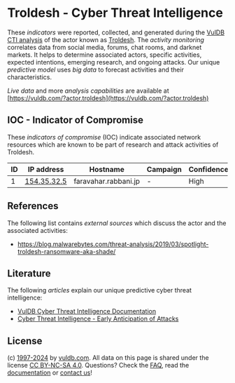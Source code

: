 # Troldesh - Cyber Threat Intelligence

These _indicators_ were reported, collected, and generated during the [VulDB CTI analysis](https://vuldb.com/?kb.cti) of the actor known as [Troldesh](https://vuldb.com/?actor.troldesh). The _activity monitoring_ correlates data from social media, forums, chat rooms, and darknet markets. It helps to determine associated actors, specific activities, expected intentions, emerging research, and ongoing attacks. Our unique _predictive model_ uses _big data_ to forecast activities and their characteristics.

_Live data_ and more _analysis capabilities_ are available at [https://vuldb.com/?actor.troldesh](https://vuldb.com/?actor.troldesh)

## IOC - Indicator of Compromise

These _indicators of compromise_ (IOC) indicate associated network resources which are known to be part of research and attack activities of Troldesh.

ID | IP address | Hostname | Campaign | Confidence
-- | ---------- | -------- | -------- | ----------
1 | [154.35.32.5](https://vuldb.com/?ip.154.35.32.5) | faravahar.rabbani.jp | - | High

## References

The following list contains _external sources_ which discuss the actor and the associated activities:

* https://blog.malwarebytes.com/threat-analysis/2019/03/spotlight-troldesh-ransomware-aka-shade/

## Literature

The following _articles_ explain our unique predictive cyber threat intelligence:

* [VulDB Cyber Threat Intelligence Documentation](https://vuldb.com/?kb.cti)
* [Cyber Threat Intelligence - Early Anticipation of Attacks](https://www.scip.ch/en/?labs.20201022)

## License

(c) [1997-2024](https://vuldb.com/?kb.changelog) by [vuldb.com](https://vuldb.com/?kb.about). All data on this page is shared under the license [CC BY-NC-SA 4.0](https://creativecommons.org/licenses/by-nc-sa/4.0/). Questions? Check the [FAQ](https://vuldb.com/?kb.faq), read the [documentation](https://vuldb.com/?kb) or [contact us](https://vuldb.com/?contact)!
